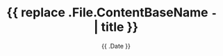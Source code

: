 ---
date: '{{ .Date }}'
title: '{{ replace .File.ContentBaseName `-` ` ` | title }}'
description: ""
topics: ["", ""]
tags: ["one", "two"]

draft: true
---